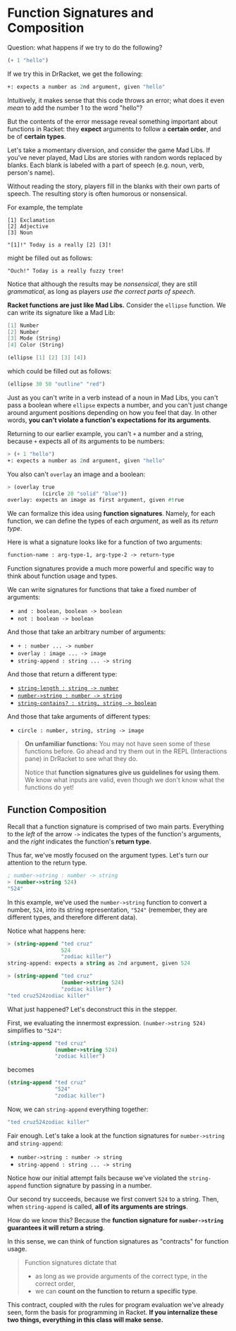 # Function Signatures and Composition

Question: what happens if we try to do the following?

```scheme
(+ 1 "hello")
```

If we try this in DrRacket, we get the following:

```scheme
+: expects a number as 2nd argument, given "hello"
```

Intuitively, it makes sense that this code throws an error; what does it even *mean* to add the number 1 to the word "hello"?

But the contents of the error message reveal something important about functions in Racket: they **expect** arguments to follow a **certain order**, and be of **certain types**.

Let's take a momentary diversion, and consider the game Mad Libs. If you've never played, Mad Libs are stories with random words replaced by blanks. Each blank is labeled with a part of speech (e.g. noun, verb, person's name).

Without reading the story, players fill in the blanks with their own parts of speech. The resulting story is often humorous or nonsensical.

For example, the template

```
[1] Exclamation
[2] Adjective
[3] Noun

"[1]!" Today is a really [2] [3]!
```

might be filled out as follows:

```
"Ouch!" Today is a really fuzzy tree!
```

Notice that although the results may be *nonsensical*, they are still *grammatical*, as long as players *use the correct parts of speech*.

**Racket functions are just like Mad Libs.** Consider the `ellipse` function. We can write its signature like a Mad Lib:

```scheme
[1] Number
[2] Number
[3] Mode (String)
[4] Color (String)

(ellipse [1] [2] [3] [4])
```

which could be filled out as follows:

```scheme
(ellipse 30 50 "outline" "red")
```

Just as you can't write in a verb instead of a noun in Mad Libs, you can't pass a boolean where `ellipse` expects a number, and you can't just change around argument positions depending on how you feel that day. In other words, **you can't violate a function's expectations for its arguments**.

Returning to our earlier example, you can't `+` a number and a string, because `+` expects all of its arguments to be numbers:

```scheme
> (+ 1 "hello")
+: expects a number as 2nd argument, given "hello"
```

You also can't `overlay` an image and a boolean:

```scheme
> (overlay true
           (circle 20 "solid" "blue"))
overlay: expects an image as first argument, given #true
```

We can formalize this idea using **function signatures**. Namely, for each function, we can define the types of each *argument*, as well as its *return type*.

Here is what a signature looks like for a function of two arguments:

```scheme
function-name : arg-type-1, arg-type-2 -> return-type
```

Function signatures provide a much more powerful and specific way to think about function usage and types.

We can write signatures for functions that take a fixed number of arguments:

- `and : boolean, boolean -> boolean`
- `not : boolean -> boolean`

And those that take an arbitrary number of arguments:

- `+ : number ... -> number`
- `overlay : image ... -> image`
- `string-append : string ... -> string`

And those that return a different type:

- [`string-length : string -> number`](https://docs.racket-lang.org/htdp-langs/intermediate.html#%28def._htdp-intermediate._%28%28lib._lang%2Fhtdp-intermediate..rkt%29._string-length%29%29)
- [`number->string : number -> string`](https://docs.racket-lang.org/htdp-langs/intermediate.html#%28def._htdp-intermediate._%28%28lib._lang%2Fhtdp-intermediate..rkt%29._number-~3estring%29%29)
- [`string-contains? : string, string -> boolean`](https://docs.racket-lang.org/htdp-langs/intermediate.html#%28def._htdp-intermediate._%28%28lib._lang%2Fhtdp-intermediate..rkt%29._string-contains~3f%29%29)

And those that take arguments of different types:

- `circle : number, string, string -> image`

> **On unfamiliar functions:** You may not have seen some of these functions before. Go ahead and try them out in the REPL (Interactions pane) in DrRacket to see what they do.
> 
> Notice that **function signatures give us guidelines for using them**. We know what inputs are valid, even though we don't know what the functions do yet!

## Function Composition

Recall that a function signature is comprised of two main parts. Everything to the *left* of the arrow `->` indicates the types of the function's arguments, and the *right* indicates the function's **return type**.

Thus far, we've mostly focused on the argument types. Let's turn our attention to the return type.

```scheme
; number->string : number -> string
> (number->string 524)
"524"
```

In this example, we've used the `number->string` function to convert a number, `524`, into its string representation, `"524"` (remember, they are different types, and therefore different data).

Notice what happens here:

```scheme
> (string-append "ted cruz"
                 524
                 "zodiac killer")
string-append: expects a string as 2nd argument, given 524

> (string-append "ted cruz"
                 (number->string 524)
                 "zodiac killer")
"ted cruz524zodiac killer"
```

What just happened? Let's deconstruct this in the stepper.

First, we evaluating the innermost expression. `(number->string 524)` simplifies to `"524"`:

```scheme
(string-append "ted cruz"
               (number->string 524)
               "zodiac killer")
```

becomes

```scheme
(string-append "ted cruz"
               "524"
               "zodiac killer")
```

Now, we can `string-append` everything together:

```scheme
"ted cruz524zodiac killer"
```

Fair enough. Let's take a look at the function signatures for `number->string` and `string-append`:

- `number->string : number -> string`
- `string-append : string ... -> string`

Notice how our initial attempt fails because we've violated the `string-append` function signature by passing in a number.

Our second try succeeds, because we first convert `524` to a string. Then, when `string-append` is called, **all of its arguments are strings**.

How do we know this? Because the **function signature for `number->string` guarantees it will return a string**.

In this sense, we can think of function signatures as "contracts" for function usage.

> Function signatures dictate that
> 
> - as long as we provide arguments of the correct type, in the correct order,
> - we can **count on the function to return a specific type**.

This contract, coupled with the rules for program evaluation we've already seen, form the basis for programming in Racket. **If you internalize these two things, everything in this class will make sense.**
